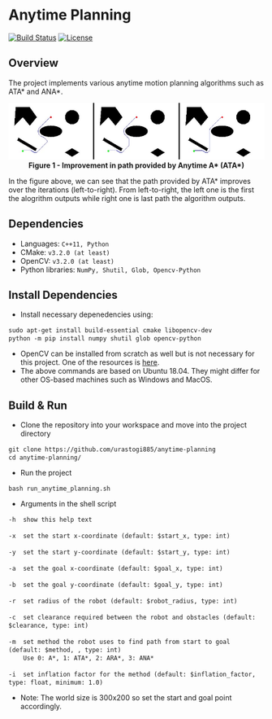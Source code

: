 # Anytime Planning
[![Build Status](https://travis-ci.org/urastogi885/anytime-planning.svg?branch=main)](https://travis-ci.org/urastogi885/anytime-planning)
[![License](https://img.shields.io/badge/License-MIT-blue.svg)](https://github.com/urastogi885/anytime-planning/blob/main/LICENSE)

## Overview
The project implements various anytime motion planning algorithms such as ATA* and ANA*.

<p align="center">
  <img src="https://github.com/urastogi885/anytime-planning/blob/main/images/readme/ata_star_combine.jpg">
  <br><b>Figure 1 - Improvement in path provided by Anytime A* (ATA*)</b><br>
</p>

In the figure above, we can see that the path provided by ATA* improves over the iterations (left-to-right). From left-to-right, the left one is the first the alogrithm outputs while right one is last path the algorithm outputs.

## Dependencies
- Languages: `C++11, Python`
- CMake: `v3.2.0 (at least)`
- OpenCV: `v3.2.0 (at least)`
- Python libraries: `NumPy, Shutil, Glob, Opencv-Python`

## Install Dependencies
- Install necessary depenedencies using:
```
sudo apt-get install build-essential cmake libopencv-dev
python -m pip install numpy shutil glob opencv-python
```
- OpenCV can be installed from scratch as well but is not necessary for this project. One of the resources is [here](https://learnopencv.com/install-opencv-4-on-ubuntu-18-04/).
- The above commands are based on Ubuntu 18.04. They might differ for other OS-based machines such as Windows and MacOS.

## Build & Run
- Clone the repository into your workspace and move into the project directory
```
git clone https://github.com/urastogi885/anytime-planning
cd anytime-planning/
```
- Run the project
```
bash run_anytime_planning.sh
```
- Arguments in the shell script
```
-h  show this help text

-x  set the start x-coordinate (default: $start_x, type: int)

-y  set the start y-coordinate (default: $start_y, type: int)

-a  set the goal x-coordinate (default: $goal_x, type: int)

-b  set the goal y-coordinate (default: $goal_y, type: int)

-r  set radius of the robot (default: $robot_radius, type: int)

-c  set clearance required between the robot and obstacles (default: $clearance, type: int)

-m  set method the robot uses to find path from start to goal (default: $method, , type: int)
    Use 0: A*, 1: ATA*, 2: ARA*, 3: ANA*
    
-i  set inflation factor for the method (default: $inflation_factor, type: float, minimum: 1.0)
```
- Note: The world size is 300x200 so set the start and goal point accordingly.
